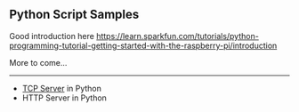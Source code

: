## Python Script Samples
Good introduction here <https://learn.sparkfun.com/tutorials/python-programming-tutorial-getting-started-with-the-raspberry-pi/introduction>

More to come...

---

- [TCP Server](https://pymotw.com/2/socket/tcp.html) in Python
- HTTP Server in Python

